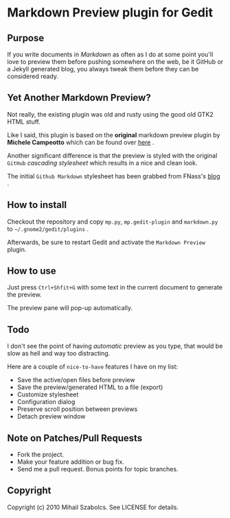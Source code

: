Markdown Preview plugin for Gedit
========================================

Purpose
-------

If you write documents in *Markdown* as often as I do at some point you'll
love to preview them before pushing somewhere on the web, be it GitHub or a
Jekyll generated blog, you always tweak them before they can be considered ready.

Yet Another Markdown Preview?
-----------------------------

Not really, the existing plugin was old and rusty using the good old GTK2
HTML stuff.

Like I said, this plugin is based on the **original** markdown preview plugin by
**Michele Campeotto** which can be found over [here](http://live.gnome.org/Gedit/MarkdownSupport) .

Another significant difference is that the preview is styled with the original
`GitHub` *cascading stylesheet* which results in a nice and clean look.

The initial `Github Markdown` stylesheet has been grabbed from FNass's [blog](http://fgnass.posterous.com/github-markdown-preview) .

How to install
--------------
Checkout the repository and copy `mp.py`, `mp.gedit-plugin` and `markdown.py`
to `~/.gnome2/gedit/plugins` .

Afterwards, be sure to restart Gedit and activate the `Markdown Preview` plugin.

How to use
----------
Just press `Ctrl+Shfit+G` with some text in the current document to generate the
preview.

The preview pane will pop-up automatically.

Todo
----

I don't see the point of having *automatic* preview as you type, that would be
slow as hell and way too distracting.

Here are a couple of `nice-to-have` features I have on my list:

* Save the active/open files before preview
* Save the preview/generated HTML to a file (export)
* Customize stylesheet
* Configuration dialog
* Preserve scroll position between previews
* Detach preview window


Note on Patches/Pull Requests
-----------------------------

* Fork the project.
* Make your feature addition or bug fix.
* Send me a pull request. Bonus points for topic branches.

Copyright
---------

Copyright (c) 2010 Mihail Szabolcs. See LICENSE for details.
